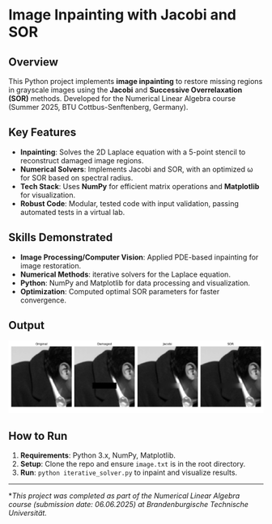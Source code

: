 # Image Inpainting with Jacobi and SOR

## Overview
This Python project implements **image inpainting** to restore missing regions in grayscale images using the **Jacobi** and **Successive Overrelaxation (SOR)** methods. Developed for the Numerical Linear Algebra course (Summer 2025, BTU Cottbus-Senftenberg, Germany).

## Key Features
- **Inpainting**: Solves the 2D Laplace equation with a 5-point stencil to reconstruct damaged image regions.
- **Numerical Solvers**: Implements Jacobi and SOR, with an optimized ω for SOR based on spectral radius.
- **Tech Stack**: Uses **NumPy** for efficient matrix operations and **Matplotlib** for visualization.
- **Robust Code**: Modular, tested code with input validation, passing automated tests in a virtual lab.

## Skills Demonstrated
- **Image Processing/Computer Vision**: Applied PDE-based inpainting for image restoration.
- **Numerical Methods**: iterative solvers for the Laplace equation.
- **Python**: NumPy and Matplotlib for data processing and visualization.
- **Optimization**: Computed optimal SOR parameters for faster convergence.

## Output
![Inpainting Results](images/inpainting_results.png)


## How to Run
1. **Requirements**: Python 3.x, NumPy, Matplotlib.
2. **Setup**: Clone the repo and ensure `image.txt` is in the root directory.
3. **Run**: `python iterative_solver.py` to inpaint and visualize results.


---
*_This project was completed as part of the Numerical Linear Algebra course (submission date: 06.06.2025) at Brandenburgische Technische Universität._
